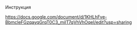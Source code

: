 Инструкция

https://docs.google.com/document/d/1KHLhFve-BbmcleFGzqayqGrqT0C3_milT7qVhVhOqeI/edit?usp=sharing
